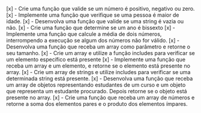 [x] - Crie uma função que valide se um número é positivo, negativo ou zero.
[x] - Implemente uma função que verifique se uma pessoa é maior de idade.
[x] - Desenvolva uma função que valide se uma string é vazia ou não.
[x] - Crie uma função que determine se um ano é bissexto
[x] - Implemente uma função que calcule a média de dois números, interrompendo a execução se algum dos números não for válido.
[x] - Desenvolva uma função que receba um array como parâmetro e retorne o seu tamanho.
[x] - Crie um array e utilize a função includes para verificar se um elemento específico está presente
[x] - Implemente uma função que receba um array e um elemento, e retorne se o elemento está presente no array.
[x] - Crie um array de strings e utilize includes para verificar se uma determinada string está presente.
[x] - Desenvolva uma função que receba um array de objetos representando estudantes de um curso e um objeto que representa um estudante procurado. Depois retorne se o objeto está presente no array.
[x] - Crie uma função que receba um array de números e retorne a soma dos elementos pares e o produto dos elementos ímpares.